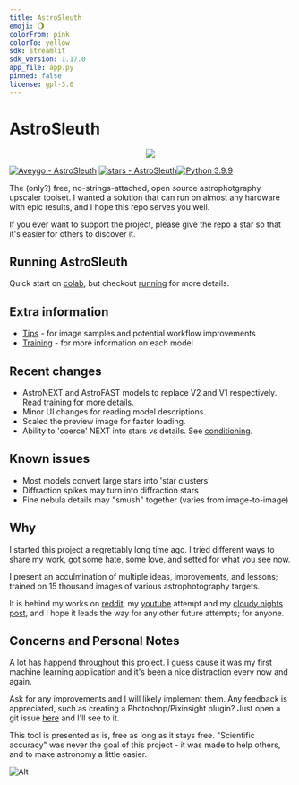 ```yaml
---
title: AstroSleuth
emoji: 🌖
colorFrom: pink
colorTo: yellow
sdk: streamlit
sdk_version: 1.17.0
app_file: app.py
pinned: false
license: gpl-3.0
---
```


<!--Note, git push HuggingFace-->

# AstroSleuth

<p align="center">
  <img src="results/gui.png">
</p>

[![Aveygo - AstroSleuth](https://img.shields.io/static/v1?label=Aveygo&message=AstroSleuth&color=black&logo=github)](https://github.com/Aveygo/AstroSleuth "Go to GitHub repo")
[![stars - AstroSleuth](https://img.shields.io/github/stars/Aveygo/AstroSleuth?style=social)](https://github.com/Aveygo/AstroSleuth)[![Python 3.9.9](https://img.shields.io/badge/python-3.9.9-black.svg)](https://www.python.org/downloads/release/python-399/)

The (only?) free, no-strings-attached, open source astrophotgraphy upscaler toolset. I wanted a solution that can run on almost any hardware with epic results, and I hope this repo serves you well.

If you ever want to support the project, please give the repo a star so that it's easier for others to discover it.

## Running AstroSleuth
Quick start on [colab](https://colab.research.google.com/drive/1LxiNsnokF-6OmICSxWNvTeFEEZvRM2Lp?usp=sharing), but checkout [running](results/running.md) for more details.

## Extra information

 - [Tips](results/tips.md) - for image samples and potential workflow improvements 
 - [Training](results/training.md) - for more information on each model

## Recent changes

 - AstroNEXT and AstroFAST models to replace V2 and V1 respectively. Read [training](results/training.md) for more details.
 - Minor UI changes for reading model descriptions.
 - Scaled the preview image for faster loading.
 - Ability to 'coerce' NEXT into stars vs details. See [conditioning](results/conditioning.md). 

## Known issues

 - Most models convert large stars into 'star clusters'
 - Diffraction spikes may turn into diffraction stars
 - Fine nebula details may "smush" together (varies from image-to-image)

## Why

I started this project a regrettably long time ago. I tried different ways to share my work, got some hate, some love, and setted for what you see now.

I present an acculmination of multiple ideas, improvements, and lessons; trained on 15 thousand images of various astrophotography targets. 

It is behind my works on [reddit](https://www.reddit.com/user/CodingCoda), my [youtube](https://www.youtube.com/channel/UCHode4WV0hteze-ZDEG5atQ) attempt and my [cloudy nights post](https://www.cloudynights.com/topic/816869-astrosleuth-image-denoiser-upscaler/), and I hope it leads the way for any other future attempts; for anyone.

## Concerns and Personal Notes

A lot has happend throughout this project. I guess cause it was my first machine learning application and it's been a nice distraction every now and again.

Ask for any improvements and I will likely implement them. Any feedback is appreciated, such as creating a Photoshop/Pixinsight plugin? Just open a git issue [here](https://github.com/Aveygo/AstroSleuth/issues) and I'll see to it.

This tool is presented as is, free as long as it stays free. "Scientific accuracy" was never the goal of this project - it was made to help others, and to make astronomy a little easier. 

<!--
Hi there, if you are reading this, then maybe you are interested in helping out. Make your changes, create a pull request, and I'll see to it.
-->

<!--Analytics-->
![Alt](https://repobeats.axiom.co/api/embed/dbcc73880aef11e4e7f6f0ae8c8f22557ea67e21.svg "Repobeats analytics image")

<!--git push hf HEAD:main-->

